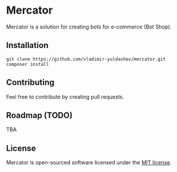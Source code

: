 # Mercator

Mercator is a solution for creating bots for e-commerce (Bot Shop).

## Installation

    git clone https://github.com/vladimir-yuldashev/mercator.git
    composer install

## Contributing

Feel free to contribute by creating pull requests.

## Roadmap (TODO)

TBA

## License

Mercator is open-sourced software licensed under the [MIT license](http://opensource.org/licenses/MIT).

